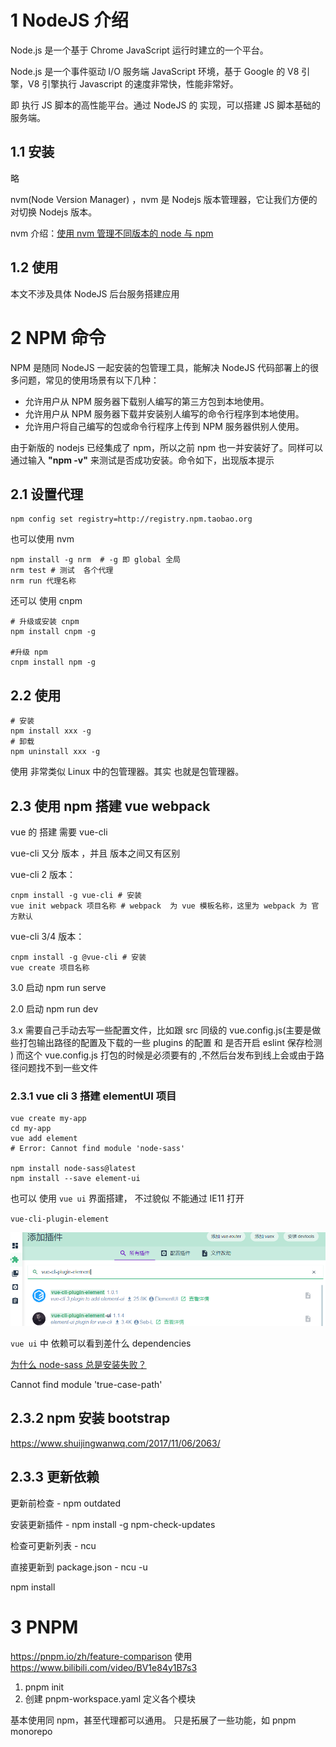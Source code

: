 # 1 NodeJS 介绍

Node.js 是一个基于 Chrome JavaScript 运行时建立的一个平台。

Node.js 是一个事件驱动 I/O 服务端 JavaScript 环境，基于 Google 的 V8 引擎，V8 引擎执行 Javascript 的速度非常快，性能非常好。

即 执行 JS 脚本的高性能平台。通过 NodeJS 的 实现，可以搭建 JS 脚本基础的 服务端。

## 1.1 安装

略

nvm(Node Version Manager) ，nvm 是 Nodejs 版本管理器，它让我们方便的对切换 Nodejs 版本。

nvm 介绍：[使用 nvm 管理不同版本的 node 与 npm](https://www.runoob.com/w3cnote/nvm-manager-node-versions.html)

## 1.2 使用

本文不涉及具体 NodeJS 后台服务搭建应用

# 2 NPM 命令

NPM 是随同 NodeJS 一起安装的包管理工具，能解决 NodeJS 代码部署上的很多问题，常见的使用场景有以下几种：

- 允许用户从 NPM 服务器下载别人编写的第三方包到本地使用。
- 允许用户从 NPM 服务器下载并安装别人编写的命令行程序到本地使用。
- 允许用户将自己编写的包或命令行程序上传到 NPM 服务器供别人使用。

由于新版的 nodejs 已经集成了 npm，所以之前 npm 也一并安装好了。同样可以通过输入 **"npm -v"** 来测试是否成功安装。命令如下，出现版本提示

## 2.1 设置代理

```shell
npm config set registry=http://registry.npm.taobao.org
```

也可以使用 nvm

```shell
npm install -g nrm  # -g 即 global 全局
nrm test # 测试  各个代理
nrm run 代理名称
```

还可以 使用 cnpm

```shell
# 升级或安装 cnpm
npm install cnpm -g

#升级 npm
cnpm install npm -g
```

## 2.2 使用

```shell
# 安装
npm install xxx -g
# 卸载
npm uninstall xxx -g
```

使用 非常类似 Linux 中的包管理器。其实 也就是包管理器。

## 2.3 使用 npm 搭建 vue webpack

vue 的 搭建 需要 vue-cli

vue-cli 又分 版本 ，并且 版本之间又有区别

vue-cli 2 版本：

```shell
cnpm install -g vue-cli # 安装
vue init webpack 项目名称 # webpack  为 vue 模板名称，这里为 webpack 为 官方默认
```

vue-cli 3/4 版本：

```shell
cnpm install -g @vue-cli # 安装
vue create 项目名称
```

3.0 启动 npm run serve

2.0 启动 npm run dev

3.x 需要自己手动去写一些配置文件，比如跟 src 同级的 vue.config.js(主要是做些打包输出路径的配置及下载的一些 plugins 的配置 和 是否开启 eslint 保存检测 ) 而这个 vue.config.js 打包的时候是必须要有的 ,不然后台发布到线上会或由于路径问题找不到一些文件

### 2.3.1 vue cli 3 搭建 elementUI 项目

```shell
vue create my-app
cd my-app
vue add element
# Error: Cannot find module 'node-sass'

npm install node-sass@latest
npm install --save element-ui
```

也可以 使用 `vue ui` 界面搭建， 不过貌似 不能通过 IE11 打开

`vue-cli-plugin-element`

![image-20200310225459815](./assets/image-20200310225459815.png)

`vue ui` 中 依赖可以看到差什么 dependencies

[为什么 node-sass 总是安装失败？](https://segmentfault.com/a/1190000020993365)

Cannot find module 'true-case-path'

## 2.3.2 npm 安装 bootstrap

https://www.shuijingwanwq.com/2017/11/06/2063/

## 2.3.3 更新依赖

更新前检查 - npm outdated

安装更新插件 - npm install -g npm-check-updates

检查可更新列表 - ncu

直接更新到 package.json - ncu -u

npm install

# 3 PNPM

https://pnpm.io/zh/feature-comparison
使用
https://www.bilibili.com/video/BV1e84y1B7s3

1. pnpm init
2. 创建 pnpm-workspace.yaml 定义各个模块

基本使用同 npm，甚至代理都可以通用。
只是拓展了一些功能，如 pnpm monorepo
